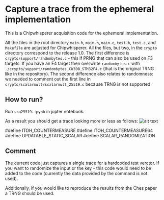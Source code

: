 # Capture a trace from the ephemeral implementation

This is a Chipwhisperer acquisition code for the ephemeral implementation. 

All the files in the root directory `main.h`, `main.h`, `main.c`, `test.h`, `test.c`, and `Makefile` are adjusted for Chipwhisperer. All the files, but two, in the `crypto` directory correspond to the release 1.0. The first difference is `crypto/support/randombytes.c` - this if PRNG that can also be used on F3 targets. If you have an F4 target then overwrite `randombytes.c` with `./crypto/support/randombytes_CW308_STM32F4.c` (that is the original TRNG like in the repository). The second difference also relates to randomness: we needed to comment out the first line in `crypto/scalarmult/scalarmult_25519.c` because TRNG is not supported.

## How to run?

Run `sca25519.ipynb` in jupter notebook. 

As a result you should get a trace looking more or less as follows: 
![alt text](./fig/ephemeral_cw.png?raw=true "Unprotected Implementation")

#define ITOH_COUNTERMEASURE
#define ITOH_COUNTERMEASURE64
#define UPDATABLE_STATIC_SCALAR
#define SCALAR_RANDOMIZATION


## Comment

The current code just captures a single trace for a hardcoded test verctor. If you want to randomize the input or the key - this code would need to be added to the code (currently the data provided by the command is not used). 

Additionally, if you would like to reproduce the results from the Ches paper a TRNG should be used. 
